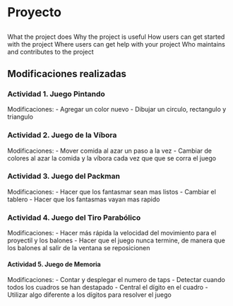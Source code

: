 # Proyecto

## 
What the project does
Why the project is useful
How users can get started with the project
Where users can get help with your project
Who maintains and contributes to the project

## Modificaciones realizadas
### Actividad 1. Juego Pintando
   Modificaciones:
    - Agregar un color nuevo
    - Dibujar un circulo, rectangulo y triangulo

### Actividad 2. Juego de la Víbora
   Modificaciones:
    - Mover comida al azar un paso a la vez
    - Cambiar de colores al azar la comida y la víbora
      cada vez que que se corra el juego

### Actividad 3. Juego del Packman
   Modificaciones:
    - Hacer que los fantasmar sean mas listos
    - Cambiar el tablero
    - Hacer que los fantasmas vayan mas rapido

### Actividad 4. Juego del Tiro Parabólico
   Modificaciones:
    - Hacer más rápida la velocidad del movimiento para el proyectil y los balones
    - Hacer que el juego nunca termine, de manera que los balones al salir de la ventana se reposicionen 

#### Actividad 5. Juego de Memoria
   Modificaciones:
    - Contar y desplegar el numero de taps
    - Detectar cuando todos los cuadros se han destapado
    - Central el dígito en el cuadro
    - Utilizar algo diferente a los dígitos para resolver el juego
## 
